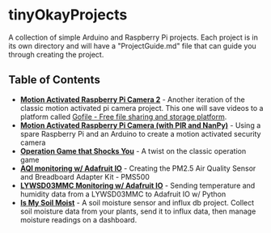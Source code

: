 # tinyOkayProjects
A collection of simple Arduino and Raspberry Pi projects. Each project is in its own directory and will have a "ProjectGuide.md" file that can guide you through creating the project.

## Table of Contents
- [**Motion Activated Raspberry Pi Camera 2**](./pir_activated_cam_2/README.md) - Another iteration of the classic motion activated pi camera project. This one will save videos to a platform called [Gofile - Free file sharing and storage platform](https://gofile.io/welcome).
- [**Motion Activated Raspberry Pi Camera (with PIR and NanPy)**](./pir_activated_cam/README.md) - Using a spare Raspberry Pi and an Arduino to create a motion activated security camera
- [**Operation Game that Shocks You**](./operation_game/README.md) - A twist on the classic operation game
- [**AQI monitoring w/ Adafruit IO**](./AQI_monitoring_adafruitio/README.md) - Creating the PM2.5 Air Quality Sensor and Breadboard Adapter Kit - PMS500
- [**LYWSD03MMC Monitoring w/ Adafruit IO**](./LYWSD03MMC_monitoring_adafruitio/README.md) - Sending temperature and humidity data from a LYWSD03MMC to Adafruit IO w/ Python
- [**Is My Soil Moist**](https://github.com/okyang/is-my-soil-moist) - A soil moisture sensor and influx db project. Collect soil moisture data from your plants, send it to influx data, then manage moisture readings on a dashboard.
